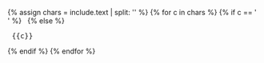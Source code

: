 {% assign chars = include.text | split: '' %}
{% for c in chars %}
  {% if c == ' ' %}
    &nbsp;
  {% else %}
    <pre style="
    color: rgb(
    {% include random.md min=0 max=200 %}, 
    {% include random.md min=0 max=200 %}, 
    {% include random.md min=0 max=200 %})">
    {{c}}
    </pre>
  {% endif %}
{% endfor %}
